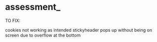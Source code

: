 # assessment\_

TO FIX:

cookies not working as intended
stickyheader pops up without being on screen due to overflow at the bottom
